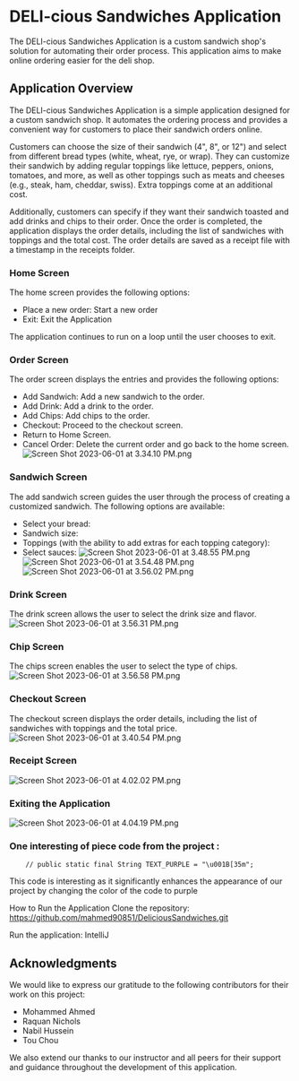 # DELI-cious Sandwiches Application

The DELI-cious Sandwiches Application is a custom sandwich shop's solution for automating their order process.
This application aims to make online ordering easier for the deli shop.


## Application Overview

The DELI-cious Sandwiches Application is a simple application designed for a custom sandwich shop. It automates the ordering process and provides a convenient way for customers to place their sandwich orders online.

Customers can choose the size of their sandwich (4", 8", or 12") and select from different bread types (white, wheat, rye, or wrap). They can customize their sandwich by adding regular toppings like lettuce, peppers, onions, tomatoes, and more, as well as other toppings such as meats and cheeses (e.g., steak, ham, cheddar, swiss). Extra toppings come at an additional cost.

Additionally, customers can specify if they want their sandwich toasted and add drinks and chips to their order. Once the order is completed, the application displays the order details, including the list of sandwiches with toppings and the total cost. The order details are saved as a receipt file with a timestamp in the receipts folder.

### Home Screen
The home screen provides the following options:

- Place a new order: Start a new order
- Exit: Exit the Application

The application continues to run on a loop until the user chooses to exit.

### Order Screen
The order screen displays the entries and provides the following options:

- Add Sandwich: Add a new sandwich to the order.
- Add Drink: Add a drink to the order.
- Add Chips: Add chips to the order.
- Checkout: Proceed to the checkout screen.
- Return to Home Screen.
- Cancel Order: Delete the current order and go back to the home screen.
  ![Screen Shot 2023-06-01 at 3.34.10 PM.png](Screen%20Shot%202023-06-01%20at%203.34.10%20PM.png)
### Sandwich Screen
The add sandwich screen guides the user through the process of creating a customized sandwich. The following options are available:

- Select your bread:
- Sandwich size:
- Toppings (with the ability to add extras for each topping category):
- Select sauces:
  ![Screen Shot 2023-06-01 at 3.48.55 PM.png](Screen%20Shot%202023-06-01%20at%203.48.55%20PM.png)
  ![Screen Shot 2023-06-01 at 3.54.48 PM.png](Screen%20Shot%202023-06-01%20at%203.54.48%20PM.png)
  ![Screen Shot 2023-06-01 at 3.56.02 PM.png](Screen%20Shot%202023-06-01%20at%203.56.02%20PM.png)
### Drink Screen
The drink screen allows the user to select the drink size and flavor.
![Screen Shot 2023-06-01 at 3.56.31 PM.png](Screen%20Shot%202023-06-01%20at%203.56.31%20PM.png)

### Chip Screen
The chips screen enables the user to select the type of chips.
![Screen Shot 2023-06-01 at 3.56.58 PM.png](Screen%20Shot%202023-06-01%20at%203.56.58%20PM.png)

### Checkout Screen
The checkout screen displays the order details, including the list of sandwiches with toppings and the total price.
![Screen Shot 2023-06-01 at 3.40.54 PM.png](Screen%20Shot%202023-06-01%20at%203.40.54%20PM.png)

### Receipt Screen
![Screen Shot 2023-06-01 at 4.02.02 PM.png](Screen%20Shot%202023-06-01%20at%204.02.02%20PM.png)


### Exiting the Application

![Screen Shot 2023-06-01 at 4.04.19 PM.png](Screen%20Shot%202023-06-01%20at%204.04.19%20PM.png)

### One interesting of piece code from the project :
        // public static final String TEXT_PURPLE = "\u001B[35m";
This code is interesting as it significantly enhances the appearance of our project by changing the color of the code to purple

How to Run the Application
Clone the repository: https://github.com/mahmed90851/DeliciousSandwiches.git

Run the application: IntelliJ

## Acknowledgments
We would like to express our gratitude to the following contributors for their work on this project:
* Mohammed Ahmed
* Raquan Nichols
* Nabil Hussein
* Tou Chou

We also extend our thanks to our instructor and all peers for their support and guidance throughout the development of this application.
